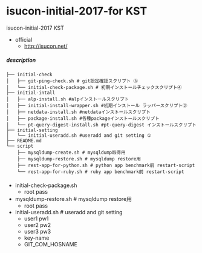 # isucon-initial-2017-for KST

isucon-initial-2017 KST

- official
    - http://isucon.net/

##### description

```
├── initial-check
│   ├── git-ping-check.sh # git設定確認スクリプト ③
│   └── initial-check-package.sh # 初期インストールチェックスクリプト④
├── initial-intall
│   ├── alp-install.sh #alpインストールスクリプト
│   ├── initial-install-wrapper.sh #初期インストール ラッパースクリプト②
│   ├── netdata-install.sh #netdataインストールスクリプト
│   ├── package-install.sh #各種packageインストールスクリプト
│   └── pt-query-digest-install.sh #pt-query-digest インストールスクリプト
├── initial-setting
│   └── initial-useradd.sh #useradd and git setting ①
├── README.md
└── script
    ├── mysqldump-create.sh # mysqldump取得用
    ├── mysqldump-restore.sh # mysqldump restore用
    ├── rest-app-for-python.sh # python app benchmark前 restart-script
    └── rest-app-for-ruby.sh # ruby app benchmark前 restart-script
```


#### 

* initial-check-package.sh
	* root pass
* mysqldump-restore.sh # mysqldump restore用
	* root pass
* initial-useradd.sh # useradd and git setting
	* user1 pw1
	* user2 pw2
	* user3 pw3
	* key-name
	* GIT\_COM\_HOSNAME
